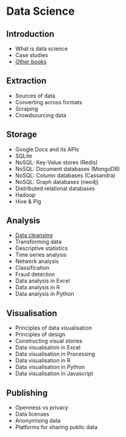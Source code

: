 Data Science
============

Introduction
------------
- What is data science
- Case studies
- [Other books](introduction/otherbooks.md)

Extraction
----------
- Sources of data
- Converting across formats
- Scraping
- Crowdsourcing data

Storage
-------
- Google Docs and its APIs
- SQLite
- NoSQL: Key-Value stores (Redis)
- NoSQL: Document databases (MongoDB)
- NoSQL: Column databases (Cassandra)
- NoSQL: Graph databases (neo4j)
- Distributed relational databases
- Hadoop
- Hive & Pig

Analysis
--------
- [Data cleansing](analysis/cleansing.md)
- Transforming data
- Descriptive statistics
- Time series analysis
- Network analysis
- Classification
- Fraud detection
- Data analysis in Excel
- Data analysis in R
- Data analysis in Python

Visualisation
-------------
- Principles of data visualisation
- Principles of design
- Constructing visual stories
- Data visualisation in Excel
- Data visualisation in Processing
- Data visualisation in R
- Data visualisation in Python
- Data visualisation in Javascript

Publishing
----------
- Openness vs privacy
- Data licenses
- Anonymising data
- Platforms for sharing public data


